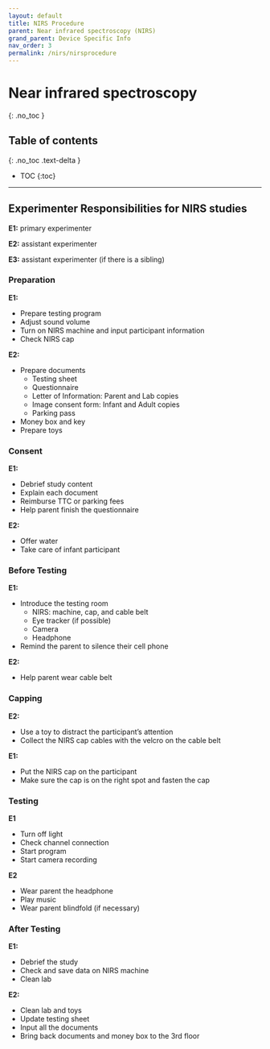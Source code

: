 ```yaml
---
layout: default
title: NIRS Procedure
parent: Near infrared spectroscopy (NIRS)
grand_parent: Device Specific Info
nav_order: 3
permalink: /nirs/nirsprocedure
---
```


# Near infrared spectroscopy
{: .no_toc }

## Table of contents
{: .no_toc .text-delta }

* TOC
{:toc}

---

## Experimenter Responsibilities for NIRS studies 

**E1:** primary experimenter 

**E2:** assistant experimenter 

**E3:** assistant experimenter (if there is a sibling) 

### Preparation

**E1:** 
- Prepare testing program
- Adjust sound volume 
- Turn on NIRS machine and input participant information 
- Check NIRS cap 

**E2:**
- Prepare documents 
    - Testing sheet 
    - Questionnaire 
    - Letter of Information: Parent and Lab copies 
    - Image consent form: Infant and Adult copies 
    - Parking pass 
- Money box and key 
- Prepare toys 

### Consent

**E1:**
- Debrief study content
- Explain each document 
- Reimburse TTC or parking fees 
- Help parent finish the questionnaire 

**E2:**
- Offer water 
- Take care of infant participant 

### Before Testing

**E1:**

- Introduce the testing room 
    - NIRS: machine, cap, and cable belt 
    - Eye tracker (if possible) 
    - Camera 
    - Headphone 
- Remind the parent to silence their cell phone 

**E2:** 
- Help parent wear cable belt

### Capping 

**E2:** 
- Use a toy to distract the participant’s attention 
- Collect the NIRS cap cables with the velcro on the cable belt 

**E1:** 
- Put the NIRS cap on the participant 
- Make sure the cap is on the right spot and fasten the cap 

### Testing

**E1**
- Turn off light 
- Check channel connection
- Start program 
- Start camera recording

**E2**
- Wear parent the headphone
- Play music 
- Wear parent blindfold (if necessary) 

### After Testing
**E1:**
- Debrief the study 
- Check and save data on NIRS machine 
- Clean lab 

**E2:**
- Clean lab and toys 
- Update testing sheet 
- Input all the documents 
- Bring back documents and money box to the 3rd floor 



 
 